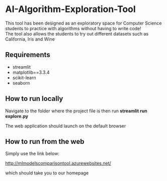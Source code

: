 # AI-Algorithm-Exploration-Tool #
This tool has been designed as an exploratory space for Computer Science students to practice with algorithms without having to write code!  
The tool also allows the students to try out different datasets such as California, Iris and Wine

## Requirements
* streamlit
* matplotlib==3.3.4
* scikit-learn
* seaborn

## How to run locally
Navigate to the folder where the project file is then run **streamlit run explore.py**

The web application should launch on the default browser

## How to run from the web
Simply use the link below:

http://mlmodelscomparisontool.azurewebsites.net/

which should take you to our homepage
